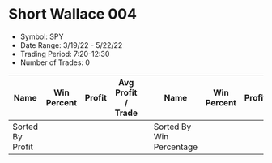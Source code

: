 # Short Wallace 004 
- Symbol: SPY
- Date Range: 3/19/22 - 5/22/22
- Trading Period: 7:20-12:30
- Number of Trades: 0

| Name | Win Percent | Profit | Avg Profit / Trade |     | Name | Win Percent | Profit | Avg Profit / Trade |
| ---- | ----------- | ------ | ------------------ | --- | ---- | ----------- | ------ | ------------------ |
| Sorted By <br> Profit | | | | | Sorted By <br> Win Percentage ||||























